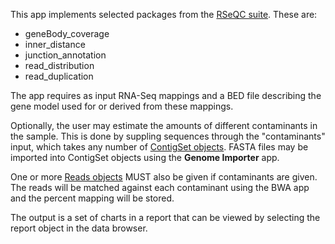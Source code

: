 This app implements selected packages from the [RSeQC
suite](http://code.google.com/p/rseqc/wiki/Manual). These are:

* geneBody_coverage
* inner_distance
* junction_annotation
* read_distribution
* read_duplication

The app requires as input RNA-Seq mappings and a BED file describing the
gene model used for or derived from these mappings.

Optionally, the user may estimate the amounts of different contaminants in
the sample. This is done by suppling sequences through the "contaminants"
input, which takes any number of [ContigSet
objects](http://wiki.dnanexus.com/Types/ContigSet). FASTA files may be
imported into ContigSet objects using the **Genome Importer** app.

One or more [Reads objects](http://wiki.dnanexus.com/Types/Reads) MUST also
be given if contaminants are given. The reads will be matched against each
contaminant using the BWA app and the percent mapping will be stored.

The output is a set of charts in a report that can be viewed by selecting
the report object in the data browser.
